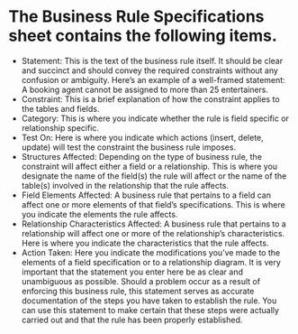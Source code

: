 # The Business Rule Specifications sheet contains the following items.

- Statement: This is the text of the business rule itself. It should be clear
and succinct and should convey the required constraints without any
confusion or ambiguity. Here’s an example of a well-framed statement:
A booking agent cannot be assigned to more than 25 entertainers.
- Constraint: This is a brief explanation of how the constraint applies to
the tables and fields. 
- Category: This is where you indicate whether the rule is field specific
or relationship specific.
- Test On: Here is where you indicate which actions (insert, delete,
update) will test the constraint the business rule imposes.
- Structures Affected: Depending on the type of business rule, the
constraint will affect either a field or a relationship. This is where you
designate the name of the field(s) the rule will affect or the name of the
table(s) involved in the relationship that the rule affects.
- Field Elements Affected: A business rule that pertains to a field can
affect one or more elements of that field’s specifications. This is where you indicate the elements the rule affects.
- Relationship Characteristics Affected: A business rule that pertains to
a relationship will affect one or more of the relationship’s
characteristics. Here is where you indicate the characteristics that the
rule affects.
- Action Taken: Here you indicate the modifications you’ve made to the
elements of a field specification or to a relationship diagram. It is very
important that the statement you enter here be as clear and
unambiguous as possible. Should a problem occur as a result of
enforcing this business rule, this statement serves as accurate
documentation of the steps you have taken to establish the rule. You
can use this statement to make certain that these steps were actually
carried out and that the rule has been properly established.
